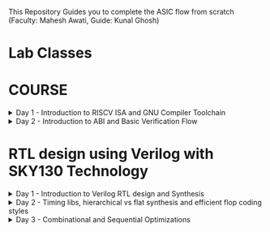 This Repository Guides you to complete the ASIC flow from scratch (Faculty: Mahesh Awati, Guide: Kunal Ghosh)

# Lab Classes 
# COURSE 
<details>
  <summary> Day 1 - Introduction to RISCV ISA and GNU Compiler Toolchain </summary>
  <br>



## C program That calculates sum from 1 to N
____Compiling it using C compiler____
```
gcc sum1ton.c 
./a.out
```

![sum1ton](https://github.com/ramdev604/pes_asic_class/assets/43489027/e8bd87eb-8e11-4623-a420-0eefff9888cc)

____Compiling using RISCV compiler____
```
riscv64-unknown-elf-gcc -O1 -mabi=lp64 -march=rv64i -o sum1ton.o sum1ton.c
spike pk sum1ton.o
riscv64-unknown-elf-objdump -d 1_to_N.o | less (in new tab)
```
## Spike Simulation

![spike1](https://github.com/ramdev604/pes_asic_class/assets/43489027/ae1e51b5-80fd-4633-8f3b-6884fbaf1316)

## Write a C program for Signed And Unsigned Numbers 
![unsigned](https://github.com/ramdev604/pes_asic_class/assets/43489027/474784ca-5318-4a01-abd9-995b25a5eaff)



```
vim unsignedHighest.c
riscv64-unknown-elf-gcc -Ofast -mabi=lp64 -march=rv64i -o unsignedHighest.o unsignedHighest.c
spike pk unsignedHighest.o
```
![WhatsApp Image 2023-08-21 at 22 56 11](https://github.com/ramdev604/pes_asic_class/assets/43489027/55e39c44-6d41-405c-b23c-ce8dd7204f6d)





## For the signed number 

  ![3](https://github.com/ramdev604/pes_asic_class/assets/43489027/dcecc5ae-fe61-4a96-bab9-8889851ad0fe)



```
vim signedHighest.c
riscv64-unknown-elf-gcc -Ofast -mabi=lp64 -march=rv64i -o signedHighest.o signedHighest.c
spike pk signedHighest.o
```

![4](https://github.com/ramdev604/pes_asic_class/assets/43489027/5e15b6ff-edb2-43c4-acce-e382fc390a72)
</details>

<details>
  <summary> Day 2 - Introduction to ABI and Basic Verification Flow </summary>
  <br>

# Introduction to ABI and basic verification flow

### Download the load.S , 1to9_count.c files from 
https://github.com/kunalg123/riscv_workshop_collaterals/tree/master/labs




```
cat 1to9_custom.c
cat load.S
```



![ss1](https://github.com/ramdev604/pes_asic_class/assets/43489027/087362a5-5c13-4923-a2a2-a0ffbd3c02a0)


![3](https://github.com/ramdev604/pes_asic_class/assets/43489027/832a281f-0b6f-4d96-bfed-a3d324d1a56e)

```
riscv64-unknown-elf-gcc -Ofast -mabi=lp64 -march=rv64i -o 1to9_custom.o 1to9_custom.c load.S
spike pk 1to9_custom.o
riscv64-unknown-elf-objdump -d 1to9_custom.o | less
```

## Spike Simulation

![Screenshot from 2023-08-21 09-10-32](https://github.com/ramdev604/pes_asic_class/assets/43489027/64e49c93-a6e6-42f4-a187-1c789809ce21)
</details>

#  RTL design using Verilog with SKY130 Technology 

<details>
  <summary> Day 1 - Introduction to Verilog RTL design and Synthesis</summary>
  <br>

## Task 1
## Loading a mux and it's testbench into iverilog 
  ```
    sudo -i
    cd /home
    cd ramdev
    cd VLSI
    cd sky130RTLDesignAndSynthesisWorkshop
    cd verilog_files
  ```
![gtk](https://github.com/ramdev604/pes_asic_class/assets/43489027/66d33e8d-f382-48ed-8b72-9988a1de738d)

![GTK1](https://github.com/ramdev604/pes_asic_class/assets/43489027/58800e3e-ea20-47cb-b6ff-57cca7781373)

## Task 2
## Labs using Yosys and Sky130 PDKs

```
read_liberty -lib ../lib/sky130_fd_sc_hd__tt_025C_1v80.lib
read_verilog good_mux.v
synth -top good_mux 
abc -liberty ../lib/sky130_fd_sc_hd__tt_025C_1v80.lib
show
```
![yosys](https://github.com/ramdev604/pes_asic_class/assets/43489027/785a7786-3069-49f5-ae7a-bec890e9bb14)

![yosys1](https://github.com/ramdev604/pes_asic_class/assets/43489027/48dbaf4a-f863-45fb-8caa-d5ed151e9749)

## Writing a netlist for the verilog code
![yosys2](https://github.com/ramdev604/pes_asic_class/assets/43489027/a7349e48-c321-4551-b50d-5d1ebb223bc4)
![yosys3](https://github.com/ramdev604/pes_asic_class/assets/43489027/422411fc-9ac3-48c3-a4b2-c47e569d439d)
![yosys4](https://github.com/ramdev604/pes_asic_class/assets/43489027/09531182-0212-463e-a6c1-2d60823eaa8f)
![yosys5](https://github.com/ramdev604/pes_asic_class/assets/43489027/217e8779-951f-4b4f-832f-e910dcea8f61)
</details>

<details>
  <summary> Day 2 - Timing libs, hierarchical vs flat synthesis and efficient flop coding styles </summary>
  <br>

## Introduction to .lib

## Task 1
### Command to invoke sky130_fd_sc_hd__tt_025C_1v80.lib file 

```
 vim ../lib/sky130_fd_sc_hd__tt_025C_1v80.lib
```

![T1_1](https://github.com/ramdev604/pes_asic_class/assets/43489027/f4dad528-775e-4d81-ade2-478881e7b74e)
![T1_2](https://github.com/ramdev604/pes_asic_class/assets/43489027/f2381deb-d0ee-4333-aee2-0daded1f5bad)
![T1_3](https://github.com/ramdev604/pes_asic_class/assets/43489027/8ffd0c36-f3d2-4f4f-b0e6-02088b677bfe)
![T1_4](https://github.com/ramdev604/pes_asic_class/assets/43489027/d596dcda-df77-4493-b899-dd9a2c7fbad1)

## Task 2
## Hier synthesis flat synthesis 

```
yosys
read_liberty -lib ../lib//sky130_fd_sc_hd__tt_025C_1v80.lib
read_verilog multiple_modules.v
synth -top multiple_modules
abc -liberty ../lib/sky130_fd_sc_hd__tt_025C_1v80.lib
show multiple_modules
```
![yosys1](https://github.com/ramdev604/pes_asic_class/assets/43489027/35b51b32-b8a7-460d-be27-fdb1c72e84a7)
![yosys2](https://github.com/ramdev604/pes_asic_class/assets/43489027/621d0260-b681-4541-9c50-2ab36208be5c)

```
write_verilog multiple_modules_hier.v
!vim multiple_modules_hier.v 
```
![T2_1](https://github.com/ramdev604/pes_asic_class/assets/43489027/be2f74ac-9e20-4bc1-8333-59d82eb4cc1d)
![T2_2](https://github.com/ramdev604/pes_asic_class/assets/43489027/1861bbee-4e6b-4597-a85f-b71e601c6453)

## Task 3

## Various Flop Coding Styles and optimization

### For asynchronous reset
```
iverilog dff_asyncres.v tb_dff_asyncres.v
./a.out
gtkwave tb_dff_asyncres.vcd 
```
![GTK1](https://github.com/ramdev604/pes_asic_class/assets/43489027/3e7479ed-f378-44b5-ad33-ac575d35e8c0)

![GTK2](https://github.com/ramdev604/pes_asic_class/assets/43489027/3f973171-b9a8-48a9-aa19-6c613fbd8547)

### For asynchronous set
```
iverilog dff_async_set.v tb_dff_async_set.v
./a.out
gtkwave tb_dff_async_set.vcd
```
![GTK3](https://github.com/ramdev604/pes_asic_class/assets/43489027/39762c4c-4222-419d-a803-e71cf9120539)

### For Synchronous reset
```
iverilog dff_syncres.v tb_dff_syncres.v
./a.out
gtkwave tb_dff_syncres.vcd 
```
![GTK4](https://github.com/ramdev604/pes_asic_class/assets/43489027/c18cf3c9-ac8a-48c2-bc30-ca150a926f06)

## Task 4
### Synthesizing all 3 codes using yosys

```
yosys
read_liberty -lib ../lib/sky130_fd_sc_hd__tt_025C_1v80.lib
read_verilog dff_asyncres.v
synth -top dff_asyncres
dfflibmap -liberty ../lib/sky130_fd_sc_hd__tt_025C_1v80.lib
abc -liberty ../lib//sky130_fd_sc_hd__tt_025C_1v80.lib
show
```
![yosys3](https://github.com/ramdev604/pes_asic_class/assets/43489027/20574c1f-0f00-470b-bc64-0c113fb19d9a)
![yosys4](https://github.com/ramdev604/pes_asic_class/assets/43489027/fc768d3e-11df-4167-b955-fb25e1ca9ebc)

```
read_verilog dff_async_set.v
synth -top dff_async_set
dfflibmap -liberty ../lib//sky130_fd_sc_hd__tt_025C_1v80.lib
abc -liberty ../lib/sky130_fd_sc_hd__tt_025C_1v80.lib
show
```
![yosys5](https://github.com/ramdev604/pes_asic_class/assets/43489027/6da8c888-5126-4150-967b-02fd0eb09321)

```
read_verilog dff_syncres.v
synth -top dff_syncres
dfflibmap -liberty ../lib/sky130_fd_sc_hd__tt_025C_1v80.lib
abc -liberty ../lib/sky130_fd_sc_hd__tt_025C_1v80.lib
show
```
![yosys6](https://github.com/ramdev604/pes_asic_class/assets/43489027/36ffdba6-d323-4b7c-b35a-2d1335590fc0)
</details>

<details>
  <summary> Day 3 - Combinational and Sequential Optimizations </summary>
  <br>

# Introduction to optimizations
## Combinational logic optimizations
**opt_check1.v**
```
read_liberty -lib ../lib/sky130_fd_sc_hd__tt_025C_1v80.lib  
read_verilog opt_check.v
synth -top opt_check
opt_clean -purge
abc -liberty ../lib/sky130_fd_sc_hd__tt_025C_1v80.lib
show
```
![d3_1](https://github.com/ramdev604/pes_asic_class/assets/43489027/720c5d35-658d-44ce-b783-d5a0bbe86c43)

**opt_check2.v**
```
read_liberty -lib ../lib/sky130_fd_sc_hd__tt_025C_1v80.lib  
read_verilog opt_check2.v
synth -top opt_check2
opt_clean -purge
abc -liberty ../lib/sky130_fd_sc_hd__tt_025C_1v80.lib
show
```
![d3_2](https://github.com/ramdev604/pes_asic_class/assets/43489027/dfef47fa-e098-4169-ba53-3e8a6496eaa5)


**opt_check3.v**

```
read_liberty -lib ../lib/sky130_fd_sc_hd__tt_025C_1v80.lib  
read_verilog opt_check3.v
synth -top opt_check3
opt_clean -purge
abc -liberty ../lib/sky130_fd_sc_hd__tt_025C_1v80.lib
show
```
![d3_3](https://github.com/ramdev604/pes_asic_class/assets/43489027/b73fb517-2326-4d47-a84e-9150dac46db1)

**multiple_module_opt.v**
```
read_liberty -lib ../lib/sky130_fd_sc_hd__tt_025C_1v80.lib  
read_verilog multiple_module_opt.v
synth -top multiple_module_opt
flatten
opt_clean -purge
abc -liberty ../lib/sky130_fd_sc_hd__tt_025C_1v80.lib
show
```
![d3_4](https://github.com/ramdev604/pes_asic_class/assets/43489027/b23df09a-3e79-4a4c-8a6e-76aae68ba1f0)

# Sequential logic optimizations
**dff_const1.v**

```
iverilog dff_const1.v tb_dff_const1.v
./a.out
gtkwave tb_dff_const1.vcd
```
![diff_term](https://github.com/ramdev604/pes_asic_class/assets/43489027/80f2ea14-7c70-482a-8f8e-2b8b76e66b8b)
![diff1_gtk](https://github.com/ramdev604/pes_asic_class/assets/43489027/cd615e5b-9e2d-4250-8b67-b1dfb5fc416c)


**Synthesis**
```
  read_liberty -lib ../lib/sky130_fd_sc_hd__tt_025C_1v80.lib  
  read_verilog dff_const1.v
  synth -top dff_const1
  dfflibmap -liberty ../lib/sky130_fd_sc_hd__tt_025C_1v80.lib 
  abc -liberty ../lib/sky130_fd_sc_hd__tt_025C_1v80.lib
  show
```
![diff1_yosys](https://github.com/ramdev604/pes_asic_class/assets/43489027/0e5fac57-121a-4341-a4de-99ba74871b1c)

**dff_const2.v**
``` v
module dff_const2(input clk, input reset, output reg q);
always @(posedge clk, posedge reset)
begin
	if(reset)
		q <= 1'b1;
	else
		q <= 1'b1;
end

endmodule
```
**Simulate**
```
iverilog dff_const1.v tb_dff_const2.v
./a.out
gtkwave tb_dff_const2.vcd
```
![diff2_gtk](https://github.com/ramdev604/pes_asic_class/assets/43489027/a4feb46c-82bb-4919-b5a8-e156d92a85fe)


**Synthesis**
```
  read_liberty -lib ../lib/sky130_fd_sc_hd__tt_025C_1v80.lib  
  read_verilog dff_const2.v
  synth -top dff_const2
  dfflibmap -liberty ../lib/sky130_fd_sc_hd__tt_025C_1v80.lib 
  abc -liberty ../lib/sky130_fd_sc_hd__tt_025C_1v80.lib
  show
```
![diff2_yosys](https://github.com/ramdev604/pes_asic_class/assets/43489027/50871366-9725-4080-a99a-f8aa9f3934fe)

**dff_const3.v**
``` v
module dff_const3(input clk, input reset, output reg q);
reg q1;

always @(posedge clk, posedge reset)
begin
	if(reset)
	begin
		q <= 1'b1;
		q1 <= 1'b0;
	end
	else
	begin
		q1 <= 1'b1;
		q <= q1;
	end
end

endmodule
```

**Simulate**
```
iverilog dff_const3.v tb_dff_const2.v
./a.out
gtkwave tb_dff_const3.vcd
```
![diff3_term](https://github.com/ramdev604/pes_asic_class/assets/43489027/1fbd83d9-44cb-40c4-9709-20245fcbde73)
![diff3_gtk](https://github.com/ramdev604/pes_asic_class/assets/43489027/fe97d6f2-4ceb-414c-9d64-209dcc73b88b)


**Synthesis**
```
  read_liberty -lib ../lib/sky130_fd_sc_hd__tt_025C_1v80.lib  
  read_verilog dff_const3.v
  synth -top dff_const3
  dfflibmap -liberty ../lib/sky130_fd_sc_hd__tt_025C_1v80.lib 
  abc -liberty ../lib/sky130_fd_sc_hd__tt_025C_1v80.lib
  show
```
![diff3_yosys](https://github.com/ramdev604/pes_asic_class/assets/43489027/c8aa6825-ccee-447d-b900-5e042bc7de6e)

# Sequential optimzations for unused outputs
**counter_opt.v**
``` v
module counter_opt (input clk , input reset , output q);
reg [2:0] count;
assign q = count[0];

always @(posedge clk ,posedge reset)
begin
	if(reset)
		count <= 3'b000;
	else
		count <= count + 1;
end

endmodule
```
**Synthesis**
```
  read_liberty -lib ../lib/sky130_fd_sc_hd__tt_025C_1v80.lib  
  read_verilog counter_opt.v
  synth -top counter_opt
  dfflibmap -liberty ../lib/sky130_fd_sc_hd__tt_025C_1v80.lib 
  abc -liberty ../lib/sky130_fd_sc_hd__tt_025C_1v80.lib
  show
```

![counter1](https://github.com/ramdev604/pes_asic_class/assets/43489027/9ca788d8-df6c-42ec-8c38-7e7365847835)

**counter_opt2.v**
``` v
module counter_opt (input clk , input reset , output q);
reg [2:0] count;
assign q = (count[2:0] == 3'b100);

always @(posedge clk ,posedge reset)
begin
	if(reset)
		count <= 3'b000;
	else
		count <= count + 1;
end

endmodule
```
**Synthesis**
```
  read_liberty -lib ../lib/sky130_fd_sc_hd__tt_025C_1v80.lib  
  read_verilog counter_opt2.v
  synth -top counter_opt
  dfflibmap -liberty ../lib/sky130_fd_sc_hd__tt_025C_1v80.lib 
  abc -liberty ../lib/sky130_fd_sc_hd__tt_025C_1v80.lib
  show
```
![counter2](https://github.com/ramdev604/pes_asic_class/assets/43489027/24099692-4d86-4a73-b2de-0c1b91746b4a)
